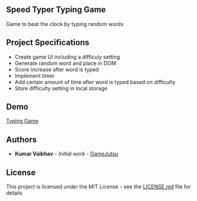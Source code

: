 ## Speed Typer Typing Game

Game to beat the clock by typing random words

## Project Specifications

- Create game UI including a difficuly setting
- Generate random word and place in DOM
- Score increase after word is typed
- Implement timer
- Add certain amount of time after word is typed based on difficulty
- Store difficulty setting in local storage

## Demo

[Typing Game](https://gamejutsu-typing.netlify.app/)

## Authors

- **Kumar Vaibhav** - _Initial work_ - [GameJutsu](https://github.com/gamejutsu)

## License

This project is licensed under the MIT License - see the [LICENSE.md](LICENSE.md) file for details
